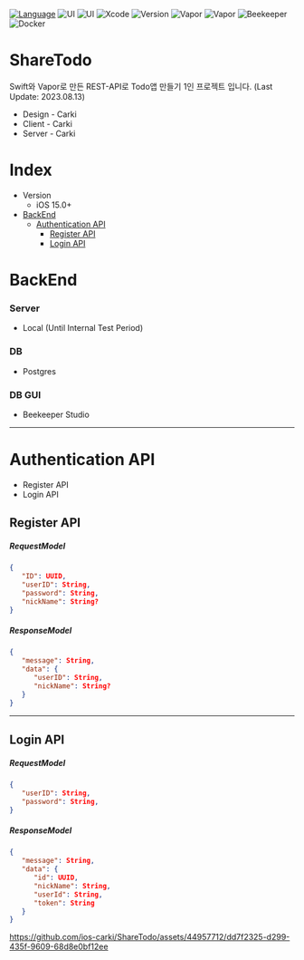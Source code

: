 [![Language](https://img.shields.io/badge/language-Swift%205.7.2-skyblue.svg)](https://swift.org)
![UI](https://img.shields.io/badge/UI-SwiftUI-blue.svg)
![UI](https://img.shields.io/badge/UI-UIKit-red.svg)
![Xcode](https://img.shields.io/badge/Xcode-14.2+-green)
![Version](https://img.shields.io/badge/iOS-15.0-yellow)
![Vapor](https://img.shields.io/badge/Vapor_framework-4.77.1-purple)
![Vapor](https://img.shields.io/badge/Vapor_toolbox-18.7.1-purple)
![Beekeeper](https://img.shields.io/badge/Beekeeper-3.9.18-brown)
![Docker](https://img.shields.io/badge/Docker-4.21.1-cyan)


# ShareTodo
Swift와 Vapor로 만든 REST-API로 Todo앱 만들기 1인 프로젝트 입니다. (Last Update: 2023.08.13)
- Design - Carki
- Client - Carki
- Server - Carki

# Index

- Version
  - iOS 15.0+
- [BackEnd](#backend)
  - [Authentication API](#authentication-api)
    - [Register API](#register-api)
    - [Login API](#login-api)

# BackEnd
### Server 
- Local (Until Internal Test Period)
### DB 
- Postgres
### DB GUI
- Beekeeper Studio

---

# Authentication API
- Register API
- Login API

## Register API
  
##### RequestModel
```JSON
{
   "ID": UUID,
   "userID": String,
   "password": String,
   "nickName": String?
}
```

##### ResponseModel
```JSON
{
   "message": String,
   "data": {
      "userID": String,
      "nickName": String?
   }
}
```
---

## Login API

##### RequestModel
```JSON
{
   "userID": String,
   "password": String,
}
```

##### ResponseModel
```JSON
{
   "message": String,
   "data": {
      "id": UUID,
      "nickName": String,
      "userId": String,
      "token": String
   }
}
```
https://github.com/ios-carki/ShareTodo/assets/44957712/dd7f2325-d299-435f-9609-68d8e0bf12ee
